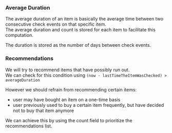### Average Duration

The average duration of an item is basically the average time between two consecutive check events on that specific item.  
The average duration and count is stored for each item to facilitate this computation.

The duration is stored as the number of days between check events.

### Recommendations

We will try to recommend items that have possibly run out.  
We can check for this condition using `(now - lastTimeTheItemWasChecked) > averageDuration`

However we should refrain from recommending certain items:

- user may have bought an item on a one-time basis
- user previously used to buy a certain item frequently, but have decided not to buy that item anymore

We can achieve this by using the count field to prioritize the recommendations list.
